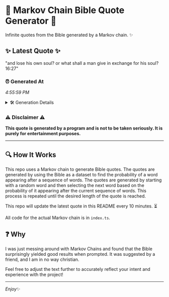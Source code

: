 # 📖 Markov Chain Bible Quote Generator 📖

Infinite quotes from the Bible generated by a Markov chain. ✨

## ✨ Latest Quote ✨
"and lose his own soul? or what shall a man give in exchange for his soul? 16:27"

### ⏰ Generated At
*4:55:59 PM*

<details>
    <summary>🛠️ Generation Details</summary>
    <p>
        <strong>🌱 Seed:</strong> and<br>
        <strong>🔄 Iterations:</strong> 16<br>
        <strong>📜 Context History:</strong><br>[ and ]: lose<br>[ and, lose ]: his<br>[ and, lose, his ]: own<br>[ and, lose, his, own ]: soul?<br>[ and, lose, his, own, soul? ]: or<br>[ and, lose, his, own, soul?, or ]: what<br>[ lose, his, own, soul?, or, what ]: shall<br>[ his, own, soul?, or, what, shall ]: a<br>[ own, soul?, or, what, shall, a ]: man<br>[ soul?, or, what, shall, a, man ]: give<br>[ or, what, shall, a, man, give ]: in<br>[ what, shall, a, man, give, in ]: exchange<br>[ shall, a, man, give, in, exchange ]: for<br>[ a, man, give, in, exchange, for ]: his<br>[ man, give, in, exchange, for, his ]: soul?<br>[ give, in, exchange, for, his, soul? ]: 16:27<br>
    </p>
</details>

### ⚠️ Disclaimer ⚠️
**This quote is generated by a program and is not to be taken seriously. It is purely for entertainment purposes.**

---

## 🔍 How It Works

This repo uses a Markov chain to generate Bible quotes. The quotes are generated by using the Bible as a dataset to find the probability of a word appearing after a sequence of words. The quotes are generated by starting with a random word and then selecting the next word based on the probability of it appearing after the current sequence of words. This process is repeated until the desired length of the quote is reached.

This repo will update the latest quote in this README every 10 minutes. ⏳

All code for the actual Markov chain is in `index.ts`.

## ❓ Why

I was just messing around with Markov Chains and found that the Bible surprisingly yielded good results when prompted. 
It was suggested by a friend, and I am in no way christian.

Feel free to adjust the text further to accurately reflect your intent and experience with the project!

---

*Enjoy*✨

